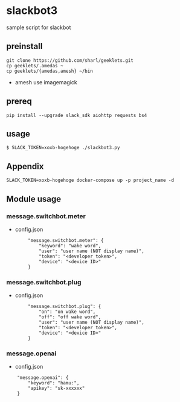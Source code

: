slackbot3
=========

sample script for slackbot

## preinstall
```
git clone https://github.com/sharl/geeklets.git
cp geeklets/.amedas ~
cp geeklets/{amedas,amesh} ~/bin
```

- amesh use imagemagick

## prereq
```
pip install --upgrade slack_sdk aiohttp requests bs4
```

## usage

```
$ SLACK_TOKEN=xoxb-hogehoge ./slackbot3.py
```

## Appendix
```
SLACK_TOKEN=xoxb-hogehoge docker-compose up -p project_name -d
```

## Module usage

### message.switchbot.meter

- config.json
```
        "message.switchbot.meter": {
            "keyword": "wake word",
            "user": "user name (NOT display name)",
            "token": "<developer token>",
            "device": "<device ID>"
        }
```

### message.switchbot.plug

- config.json
```
        "message.switchbot.plug": {
            "on": "on wake word",
            "off": "off wake word",
            "user": "user name (NOT display name)",
            "token": "<developer token>",
            "device": "<device ID>"
        }
```

### message.openai

- config.json
```
	"message.openai": {
	    "keyword": "hamu:",
	    "apikey": "sk-xxxxxx"
	}
```
